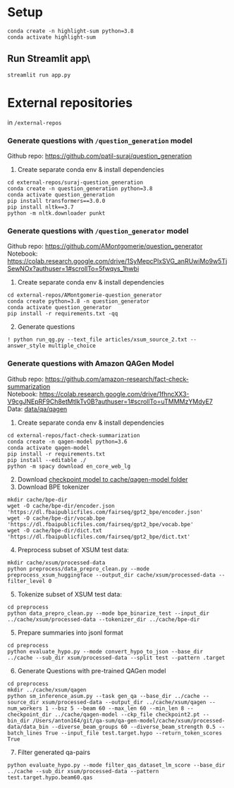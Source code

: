 # Setup
```
conda create -n highlight-sum python=3.8
conda activate highlight-sum
```

## Run Streamlit app\
```
streamlit run app.py
```

# External repositories

in `/external-repos`
### Generate questions with `/question_generation` model
Github repo: https://github.com/patil-suraj/question_generation

1. Create separate conda env & install dependencies
```
cd external-repos/suraj-question_generation
conda create -n question_generation python=3.8
conda activate question_generation
pip install transformers==3.0.0
pip install nltk==3.7
python -m nltk.downloader punkt
```

### Generate questions with `/question_generator` model
Github repo: https://github.com/AMontgomerie/question_generator  
Notebook: https://colab.research.google.com/drive/1SyMepcPlxSVG_anRUwiMo9w5TjSewNOx?authuser=1#scrollTo=5fwqys_1hwbi

1. Create separate conda env & install dependencies
```
cd external-repos/AMontgomerie-question_generator
conda create python=3.8 -n question_generator
conda activate question_generator
pip install -r requirements.txt -qq
```

2. Generate questions
```
! python run_qg.py --text_file articles/xsum_source_2.txt --answer_style multiple_choice
```

### Generate questions with Amazon QAGen Model
Github repo: https://github.com/amazon-research/fact-check-summarization  
Notebook:  https://colab.research.google.com/drive/1fhncXX3-V9cgJNEpRF9Ch8etMtIkTv0B?authuser=1#scrollTo=uTMMMzYMdyE7    
Data: [data/qa/qagen](data/qa/qagen)

1. Create separate conda env & install dependencies
```
cd external-repos/fact-check-summarization
conda create -n qagen-model python=3.6
conda activate qagen-model
pip install -r requirements.txt
pip install --editable ./
python -m spacy download en_core_web_lg
```
2. Download [checkpoint model to cache/qagen-model folder](https://fact-check-summarization.s3.amazonaws.com/newsqa-squad-qagen-checkpoint/checkpoint2.pt)
3. Download BPE tokenizer
```
mkdir cache/bpe-dir
wget -O cache/bpe-dir/encoder.json 'https://dl.fbaipublicfiles.com/fairseq/gpt2_bpe/encoder.json'
wget -O cache/bpe-dir/vocab.bpe 'https://dl.fbaipublicfiles.com/fairseq/gpt2_bpe/vocab.bpe'
wget -O cache/bpe-dir/dict.txt 'https://dl.fbaipublicfiles.com/fairseq/gpt2_bpe/dict.txt'
```
4. Preprocess subset of XSUM test data:
```
mkdir cache/xsum/processed-data
python preprocess/data_prepro_clean.py --mode preprocess_xsum_huggingface --output_dir cache/xsum/processed-data --filter_level 0
```
5. Tokenize subset of XSUM test data:
```
cd preprocess
python data_prepro_clean.py --mode bpe_binarize_test --input_dir ../cache/xsum/processed-data --tokenizer_dir ../cache/bpe-dir
```
5. Prepare summaries into jsonl format
```
cd preprocess
python evaluate_hypo.py --mode convert_hypo_to_json --base_dir ../cache --sub_dir xsum/processed-data --split test --pattern .target
```
6. Generate Questions with pre-trained QAGen model
```
cd preprocess
mkdir ../cache/xsum/qagen
python sm_inference_asum.py --task gen_qa --base_dir ../cache --source_dir xsum/processed-data --output_dir ../cache/xsum/qagen --num_workers 1 --bsz 5 --beam 60 --max_len 60 --min_len 8 --checkpoint_dir ../cache/qagen-model --ckp_file checkpoint2.pt --bin_dir /Users/anton164/git/qa-sum/qa-gen-model/cache/xsum/processed-data/data_bin --diverse_beam_groups 60 --diverse_beam_strength 0.5 --batch_lines True --input_file test.target.hypo --return_token_scores True
```
7. Filter generated qa-pairs
```
python evaluate_hypo.py --mode filter_qas_dataset_lm_score --base_dir ../cache --sub_dir xsum/processed-data --pattern test.target.hypo.beam60.qas
```